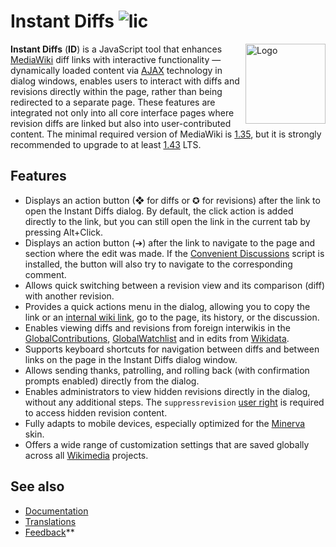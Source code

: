 # Instant Diffs ![lic](https://img.shields.io/github/license/SerDIDG/instant-diffs)
<img align="right" width="128" alt="Logo" src="https://upload.wikimedia.org/wikipedia/commons/thumb/3/3f/Instant_Diffs_logo.svg/256px-Instant_Diffs_logo.svg.png" />

**Instant Diffs** (**ID**) is a JavaScript tool that enhances [MediaWiki](https://www.mediawiki.org) diff links with interactive functionality — dynamically loaded content via [AJAX](https://en.wikipedia.org/wiki/Ajax_(programming)) technology in dialog windows, enables users to interact with diffs and revisions directly within the page, rather than being redirected to a separate page. These features are integrated not only into all core interface pages where revision diffs are linked but also into user-contributed content. The minimal required version of MediaWiki is [1.35](https://www.mediawiki.org/wiki/MediaWiki_1.35), but it is strongly recommended to upgrade to at least [1.43](https://www.mediawiki.org/wiki/MediaWiki_1.43) LTS.

## Features
* Displays an action button (❖ for diffs or ✪ for revisions) after the link to open the Instant Diffs dialog. By default, the click action is added directly to the link, but you can still open the link in the current tab by pressing Alt+Click.
* Displays an action button (➔) after the link to navigate to the page and section where the edit was made. If the [Convenient Discussions](https://www.mediawiki.org/wiki/Convenient_Discussions) script is installed, the button will also try to navigate to the corresponding comment.
* Allows quick switching between a revision view and its comparison (diff) with another revision.
* Provides a quick actions menu in the dialog, allowing you to copy the link or an [internal wiki link](https://www.mediawiki.org/wiki/Help:Links#Internal_links), go to the page, its history, or the discussion.
* Enables viewing diffs and revisions from foreign interwikis in the [GlobalContributions](https://www.mediawiki.org/wiki/Extension:GlobalContributions), [GlobalWatchlist](https://www.mediawiki.org/wiki/Extension:GlobalWatchlist) and in edits from [Wikidata](https://meta.wikimedia.org/wiki/Wikidata).
* Supports keyboard shortcuts for navigation between diffs and between links on the page in the Instant Diffs dialog window.
* Allows sending thanks, patrolling, and rolling back (with confirmation prompts enabled) directly from the dialog.
* Enables administrators to view hidden revisions directly in the dialog, without any additional steps. The <code>suppressrevision</code> [user right](https://www.mediawiki.org/wiki/Help:RevisionDelete) is required to access hidden revision content.
* Fully adapts to mobile devices, especially optimized for the [Minerva](https://www.mediawiki.org/wiki/Skin:Minerva_Neue) skin.
* Offers a wide range of customization settings that are saved globally across all [Wikimedia](https://meta.wikimedia.org/wiki/Wikimedia_movement) projects.

## See also
* [Documentation](https://www.mediawiki.org/wiki/Instant_Diffs)
* [Translations](https://translatewiki.net/wiki/Translating:Instant_Diffs)
* [Feedback](https://www.mediawiki.org/wiki/Talk:Instant_Diffs)**